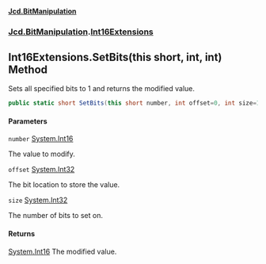 #### [Jcd.BitManipulation](index 'index')

### [Jcd.BitManipulation](Jcd.BitManipulation 'Jcd.BitManipulation').[Int16Extensions](Jcd.BitManipulation.Int16Extensions 'Jcd.BitManipulation.Int16Extensions')

## Int16Extensions.SetBits(this short, int, int) Method

Sets all specified bits to 1 and returns the modified value.

```csharp
public static short SetBits(this short number, int offset=0, int size=16);
```

#### Parameters

<a name='Jcd.BitManipulation.Int16Extensions.SetBits(thisshort,int,int).number'></a>

`number` [System.Int16](https://docs.microsoft.com/en-us/dotnet/api/System.Int16 'System.Int16')

The value to modify.

<a name='Jcd.BitManipulation.Int16Extensions.SetBits(thisshort,int,int).offset'></a>

`offset` [System.Int32](https://docs.microsoft.com/en-us/dotnet/api/System.Int32 'System.Int32')

The bit location to store the value.

<a name='Jcd.BitManipulation.Int16Extensions.SetBits(thisshort,int,int).size'></a>

`size` [System.Int32](https://docs.microsoft.com/en-us/dotnet/api/System.Int32 'System.Int32')

The number of bits to set on.

#### Returns

[System.Int16](https://docs.microsoft.com/en-us/dotnet/api/System.Int16 'System.Int16')
The modified value.
